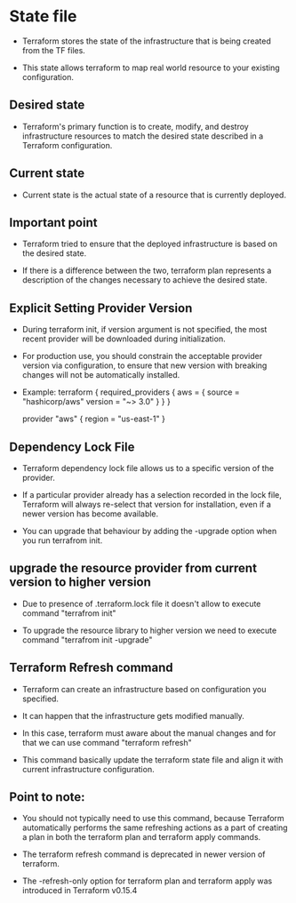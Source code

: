 # State file

- Terraform stores the state of the infrastructure that is being created from the TF files.

- This state allows terraform to map real world resource to your existing configuration.

## Desired state

- Terraform's primary function is to create, modify, and destroy infrastructure resources to match the desired state described in a Terraform configuration.

## Current state

- Current state is the actual state of a resource that is currently deployed.

## Important point

- Terraform tried to ensure that the deployed infrastructure is based on the desired state.

- If there is a difference between the two, terraform plan represents a description of the changes necessary to achieve the desired state.

## Explicit Setting Provider Version

- During terraform init, if version argument is not specified, the most recent provider will be downloaded during initialization.

- For production use, you should constrain the acceptable provider version via configuration, to ensure that new version with breaking changes will not be automatically installed.

- Example:
    terraform {
        required_providers {
            aws = {
                source = "hashicorp/aws"
                version = "~> 3.0"
            }
        }
    }

    provider "aws" {
        region = "us-east-1"
    }


## Dependency Lock File

- Terraform dependency lock file allows us to a specific version of the provider.

- If a particular provider already has a selection recorded in the lock file, Terraform will always re-select that version for installation, even if a newer version has become available.

- You can upgrade that behaviour by adding the -upgrade option when you run terrafrom init.


## upgrade the resource provider from current version to higher version

- Due to presence of .terraform.lock file it doesn't allow to execute command "terrafrom init"

- To upgrade the resource library to higher version we need to execute command "terrafrom init -upgrade"

## Terraform Refresh command

- Terraform can create an infrastructure based on configuration you specified.

- It can happen that the infrastructure gets modified manually.

- In this case, terraform must aware about the manual changes and for that we can use command "terraform refresh"

- This command basically update the terraform state file and align it with current infrastructure configuration.

## Point to note:

- You should not typically need to use this command, because Terraform automatically performs the same refreshing actions as a part of creating a plan in both the terraform plan and terraform apply commands.

- The terraform refresh command is deprecated in newer version of terraform.

- The -refresh-only option for terraform plan and terraform apply was introduced in Terraform v0.15.4

